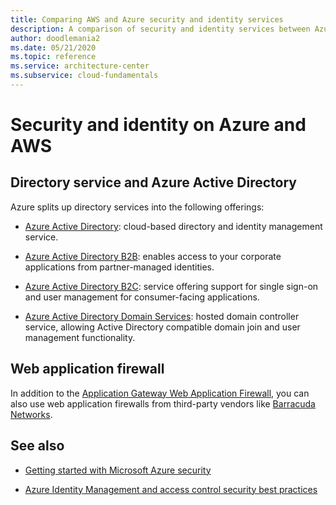 ```yaml
---
title: Comparing AWS and Azure security and identity services
description: A comparison of security and identity services between Azure and AWS
author: doodlemania2
ms.date: 05/21/2020
ms.topic: reference
ms.service: architecture-center
ms.subservice: cloud-fundamentals
---
```


# Security and identity on Azure and AWS

## Directory service and Azure Active Directory

Azure splits up directory services into the following offerings:

- [Azure Active Directory](https://azure.microsoft.com/documentation/articles/active-directory-whatis): cloud-based directory and identity management service.

- [Azure Active Directory B2B](https://azure.microsoft.com/documentation/articles/active-directory-b2b-collaboration-overview): enables access to your corporate applications from partner-managed identities.

- [Azure Active Directory B2C](https://azure.microsoft.com/documentation/articles/active-directory-b2c-overview): service offering support for single sign-on and user management for consumer-facing applications.

- [Azure Active Directory Domain Services](https://azure.microsoft.com/documentation/articles/active-directory-ds-overview): hosted domain controller service, allowing Active Directory compatible domain join and user management functionality.

## Web application firewall

In addition to the [Application Gateway Web Application Firewall](https://docs.microsoft.com/azure/application-gateway/waf-overview), you can also use web application firewalls from third-party vendors like [Barracuda Networks](https://azuremarketplace.microsoft.com/marketplace/apps/barracudanetworks.waf).

## See also

- [Getting started with Microsoft Azure security](https://docs.microsoft.com/azure/security)

- [Azure Identity Management and access control security best practices](https://docs.microsoft.com/azure/security/azure-security-identity-management-best-practices)